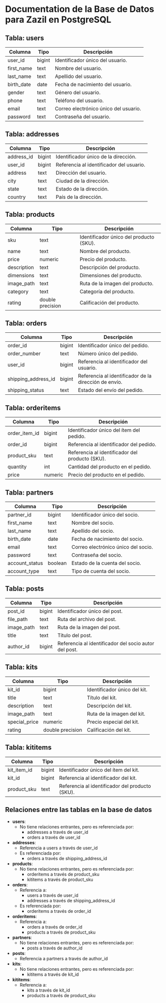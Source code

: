 # Documentation de la Base de Datos para Zazil en PostgreSQL

## Tabla: users
| Columna    | Tipo   | Descripción                        |
|------------|--------|------------------------------------|
| user_id    | bigint | Identificador único del usuario.   |
| first_name | text   | Nombre del usuario.                |
| last_name  | text   | Apellido del usuario.              |
| birth_date | date   | Fecha de nacimiento del usuario.   |
| gender     | text   | Género del usuario.                |
| phone      | text   | Teléfono del usuario.              |
| email      | text   | Correo electrónico único del usuario. |
| password   | text   | Contraseña del usuario.            |

## Tabla: addresses
| Columna   | Tipo   | Descripción                        |
|-----------|--------|------------------------------------|
| address_id| bigint | Identificador único de la dirección. |
| user_id   | bigint | Referencia al identificador del usuario. |
| address   | text   | Dirección del usuario.             |
| city      | text   | Ciudad de la dirección.            |
| state     | text   | Estado de la dirección.            |
| country   | text   | País de la dirección.              |

## Tabla: products
| Columna     | Tipo             | Descripción                        |
|-------------|------------------|------------------------------------|
| sku         | text             | Identificador único del producto (SKU). |
| name        | text             | Nombre del producto.               |
| price       | numeric          | Precio del producto.               |
| description | text             | Descripción del producto.          |
| dimensions  | text             | Dimensiones del producto.          |
| image_path  | text             | Ruta de la imagen del producto.    |
| category    | text             | Categoría del producto.            |
| rating      | double precision | Calificación del producto.         |

## Tabla: orders
| Columna             | Tipo   | Descripción                        |
|---------------------|--------|------------------------------------|
| order_id            | bigint | Identificador único del pedido.    |
| order_number        | text   | Número único del pedido.           |
| user_id             | bigint | Referencia al identificador del usuario. |
| shipping_address_id | bigint | Referencia al identificador de la dirección de envío. |
| shipping_status     | text   | Estado del envío del pedido.       |

## Tabla: orderitems
| Columna       | Tipo    | Descripción                        |
|---------------|---------|------------------------------------|
| order_item_id | bigint  | Identificador único del ítem del pedido. |
| order_id      | bigint  | Referencia al identificador del pedido. |
| product_sku   | text    | Referencia al identificador del producto (SKU). |
| quantity      | int     | Cantidad del producto en el pedido. |
| price         | numeric | Precio del producto en el pedido.   |

## Tabla: partners
| Columna       | Tipo    | Descripción                        |
|---------------|---------|------------------------------------|
| partner_id    | bigint  | Identificador único del socio.     |
| first_name    | text    | Nombre del socio.                  |
| last_name     | text    | Apellido del socio.                |
| birth_date    | date    | Fecha de nacimiento del socio.     |
| email         | text    | Correo electrónico único del socio. |
| password      | text    | Contraseña del socio.              |
| account_status| boolean | Estado de la cuenta del socio.     |
| account_type  | text    | Tipo de cuenta del socio.          |

## Tabla: posts
| Columna   | Tipo   | Descripción                        |
|-----------|--------|------------------------------------|
| post_id   | bigint | Identificador único del post.      |
| file_path | text   | Ruta del archivo del post.         |
| image_path| text   | Ruta de la imagen del post.        |
| title     | text   | Título del post.                   |
| author_id | bigint | Referencia al identificador del socio autor del post. |

## Tabla: kits
| Columna      | Tipo             | Descripción                        |
|--------------|------------------|------------------------------------|
| kit_id       | bigint           | Identificador único del kit.       |
| title        | text             | Título del kit.                    |
| description  | text             | Descripción del kit.               |
| image_path   | text             | Ruta de la imagen del kit.         |
| special_price| numeric          | Precio especial del kit.           |
| rating       | double precision | Calificación del kit.              |

## Tabla: kititems
| Columna      | Tipo   | Descripción                        |
|--------------|--------|------------------------------------|
| kit_item_id  | bigint | Identificador único del ítem del kit. |
| kit_id       | bigint | Referencia al identificador del kit. |
| product_sku  | text   | Referencia al identificador del producto (SKU). |



## Relaciones entre las tablas en la base de datos
- **users**:
    - No tiene relaciones entrantes, pero es referenciada por:
        - addresses a través de user_id
        - orders a través de user_id
- **addresses**:
    - Referencia a users a través de user_id
    - Es referenciada por:
        - orders a través de shipping_address_id
- **products**:
    - No tiene relaciones entrantes, pero es referenciada por:
        - orderitems a través de product_sku
        - kititems a través de product_sku
- **orders**:
    - Referencia a:
        - users a través de user_id
        - addresses a través de shipping_address_id
    - Es referenciada por:
        - orderitems a través de order_id
- **orderitems**:
    - Referencia a:
        - orders a través de order_id
        - products a través de product_sku
- **partners**:
    - No tiene relaciones entrantes, pero es referenciada por:
        - posts a través de author_id
- **posts**:
    - Referencia a partners a través de author_id
- **kits**:
    - No tiene relaciones entrantes, pero es referenciada por:
        - kititems a través de kit_id
- **kititems**:
    - Referencia a:
        - kits a través de kit_id
        - products a través de product_sku
